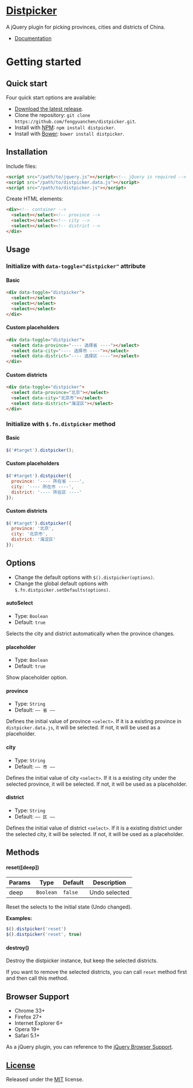 # [Distpicker](https://github.com/fengyuanchen/distpicker)

A jQuery plugin for picking provinces, cities and districts of China.

- [Documentation](http://fengyuanchen.github.io/distpicker)


# Getting started

## Quick start

Four quick start options are available:

- [Download the latest release](https://github.com/fengyuanchen/distpicker/archive/master.zip).
- Clone the repository: `git clone https://github.com/fengyuanchen/distpicker.git`.
- Install with [NPM](http://npmjs.org): `npm install distpicker`.
- Install with [Bower](http://bower.io): `bower install distpicker`.


## Installation

Include files:

```html
<script src="/path/to/jquery.js"></script><!-- jQuery is required -->
<script src="/path/to/distpicker.data.js"></script>
<script src="/path/to/distpicker.js"></script>
```

Create HTML elements:

```html
<div><!-- container -->
  <select></select><!-- province -->
  <select></select><!-- city -->
  <select></select><!-- district -->
</div>
```



## Usage

### Initialize with `data-toggle="distpicker"` attribute

#### Basic

```html
<div data-toggle="distpicker">
  <select></select>
  <select></select>
  <select></select>
</div>
```

#### Custom placeholders
```html
<div data-toggle="distpicker">
  <select data-province="---- 选择省 ----"></select>
  <select data-city="---- 选择市 ----"></select>
  <select data-district="---- 选择区 ----"></select>
</div>
```

#### Custom districts

```html
<div data-toggle="distpicker">
  <select data-province="北京"></select>
  <select data-city="北京市"></select>
  <select data-district="海淀区"></select>
</div>
```


### Initialize with `$.fn.distpicker` method

#### Basic
```javascript
$('#target').distpicker();
```

#### Custom placeholders

```javascript
$('#target').distpicker({
  province: '---- 所在省 ----',
  city: '---- 所在市 ----',
  district: '---- 所在区 ----'
});
```

#### Custom districts

```javascript
$('#target').distpicker({
  province: '北京',
  city: '北京市',
  district: '海淀区'
});
```


## Options

- Change the default options with `$().distpicker(options)`.
- Change the global default options with `$.fn.distpicker.setDefaults(options)`.


#### autoSelect

- Type: `Boolean`
- Default: `true`

Selects the city and district automatically when the province changes.


#### placeholder

- Type: `Boolean`
- Default: `true`

Show placeholder option.


#### province

- Type: `String`
- Default: `—— 省 ——`

Defines the initial value of province `<select>`. If it is a existing province in `distpicker.data.js`, it will be selected. If not, it will be used as a placeholder.


#### city

- Type: `String`
- Default: `—— 市 ——`

Defines the initial value of city `<select>`. If it is a existing city under the selected province, it will be selected. If not, it will be used as a placeholder.


#### district

- Type: `String`
- Default: `—— 区 ——`

Defines the initial value of district `<select>`. If it is a existing district under the selected city, it will be selected. If not, it will be used as a placeholder.



## Methods

#### reset([deep])

Params | Type | Default | Description
------ | ---- | ------- | -----------
deep | `Boolean` | `false` | Undo selected

Reset the selects to the initial state (Undo changed).

**Examples:**

```javascript
$().distpicker('reset')
$().distpicker('reset', true)
```

#### destroy()

Destroy the distpicker instance, but keep the selected districts.

If you want to remove the selected districts, you can call `reset` method first and then call this method.



## Browser Support

- Chrome 33+
- Firefox 27+
- Internet Explorer 6+
- Opera 19+
- Safari 5.1+

As a jQuery plugin, you can reference to the [jQuery Browser Support](http://jquery.com/browser-support/).



## [License](https://github.com/fengyuanchen/distpicker/blob/master/LICENSE.md)

Released under the [MIT](http://opensource.org/licenses/mit-license.html) license.
